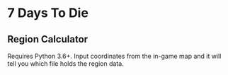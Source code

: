 # 7 Days To Die

## Region Calculator
Requires Python 3.6+.  Input coordinates from the in-game map and it will tell you which file holds the region data.

